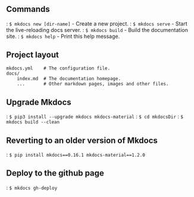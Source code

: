 #

## Commands

: `$ mkdocs new [dir-name]` - Create a new project.
: `$ mkdocs serve` - Start the live-reloading docs server.
: `$ mkdocs build` - Build the documentation site.
: `$ mkdocs help` - Print this help message.

## Project layout

    mkdocs.yml    # The configuration file.
    docs/
        index.md  # The documentation homepage.
        ...       # Other markdown pages, images and other files.

## Upgrade Mkdocs

: `$ pip3 install --upgrade mkdocs mkdocs-material`
: `$ cd mkdocsDir`
: `$ mkdocs build --clean`

## Reverting to an older version of Mkdocs

: `$ pip install mkdocs==0.16.1 mkdocs-material==1.2.0`

## Deploy to the github page

: `$ mkdocs gh-deploy`

